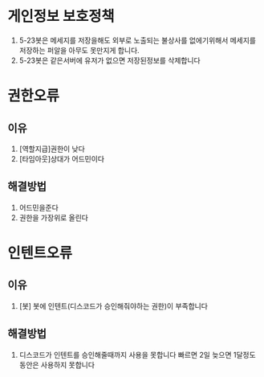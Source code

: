 # 게인정보 보호정책
1. 5-23봇은 메세지를 저장을해도 외부로 노출되는 불상사를 없에기위해서 메세지를 저장하는 퍼알을 아무도 못만지게 합니다.
2. 5-23봇은 같은서버에 유저가 없으면 저장된정보를 삭제합니다

# 권한오류
## 이유
1. [역할지급]권한이 낮다
2. [타임아웃]상대가 어드민이다
## 해결방법
1. 어드민을준다
2. 권한을 가장위로 올린다

# 인텐트오류
## 이유
1. [봇] 봇에 인텐트(디스코드가 승인해줘야하는 권한)이 부족합니다
## 해결방법
1. 디스코드가 인텐트를 승인해줄때까지 사용을 못합니다 빠르면 2일 늦으면 1달정도동안은 사용하지 못합니다
